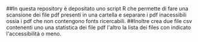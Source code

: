 ##In questa repository è depositato uno script R che permette di fare una scansione dei file pdf presenti in una cartella e separare i pdf inacessibili ossia i pdf che non contengono fonts ricercabili.
##Inoltre crea due file csv contenenti uno una statistica dei file pdf l'altro la lista dei files con indicato l'accessibilità o meno.

